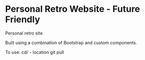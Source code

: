 # Personal Retro Website - Future Friendly 
Personal retro site 


Built using a combination of Bootstrap and custom components. 

To use:
cd/ - location
git pull 
